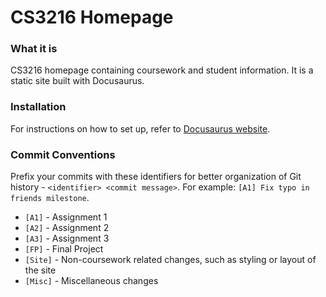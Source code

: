 # CS3216 Homepage

### What it is

CS3216 homepage containing coursework and student information. It is a static site built with Docusaurus.

### Installation

For instructions on how to set up, refer to [Docusaurus website](https://docusaurus.io).

### Commit Conventions

Prefix your commits with these identifiers for better organization of Git history - `<identifier> <commit message>`. For example: `[A1] Fix typo in friends milestone`.

- `[A1]` - Assignment 1
- `[A2]` - Assignment 2
- `[A3]` - Assignment 3
- `[FP]` - Final Project
- `[Site]` - Non-coursework related changes, such as styling or layout of the site
- `[Misc]` - Miscellaneous changes
